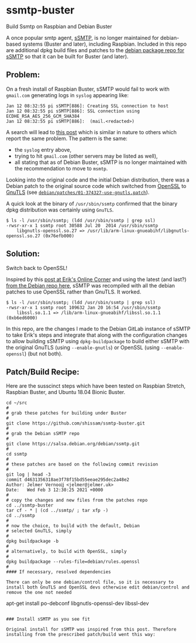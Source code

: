 # ssmtp-buster
Build Ssmtp on Raspbian and Debian Buster

A once popular smtp agent, [sSMTP](https://wiki.debian.org/sSMTP), is no longer maintained for debian-based systems (Buster and later), including Raspbian. Included in this repo are additional dpkg build files and patches to the [debian package repo for sSMTP](https://salsa.debian.org/debian/ssmtp) so that it can be built for Buster (and later).

## Problem:

On a fresh install of Raspbian Buster, sSMTP would fail to work with ```gmail.com``` generating logs in ```syslog``` appearing like:

```
Jan 12 08:32:55 pi sSMTP[886]: Creating SSL connection to host
Jan 12 08:32:55 pi sSMTP[886]: SSL connection using ECDHE_RSA_AES_256_GCM_SHA384
Jan 12 08:32:55 pi sSMTP[886]:  (mail.<redacted>)
```

A search will lead to [this post](https://forums.raspberrypi.com/viewtopic.php?t=247108) which is similar in nature to others which report the same problem. The pattern is the same:
* the ```syslog``` entry above,
* trying to hit ```gmail.com``` (other servers may be listed as well),
* all stating that as of Debian Buster, sSMTP is no longer maintained with the recommendation to move to `msmtp`.

Looking into the original code and the initial Debian distribution, there was a Debian patch to the original source code which switched from [OpenSSL](https://en.wikipedia.org/wiki/OpenSSL) to [GnuTLS](https://en.wikipedia.org/wiki/GnuTLS) (see [```debian/patches/01-374327-use-gnutls.patch```](https://salsa.debian.org/debian/ssmtp)).

A quick look at the binary of ```/usr/sbin/ssmtp``` confirmed that the binary dpkg distribution was certainly using ```GnuTLS```.

```
$ ls -l /usr/sbin/ssmtp; (ldd /usr/sbin/ssmtp | grep ssl)
-rwsr-xr-x 1 ssmtp root 30588 Jul 20  2014 /usr/sbin/ssmtp
	libgnutls-openssl.so.27 => /usr/lib/arm-linux-gnueabihf/libgnutls-openssl.so.27 (0x76efb000)
```

## Solution:

Switch back to OpenSSL!

Inspired by this [post at Erik's Online Corner](https://espinoza.tv/post/ssmtp-buster/) and using the latest (and last?) [from the Debian repo here](https://salsa.debian.org/debian/ssmtp.git), sSMTP was recompiled with all the debian patches to use OpenSSL rather than GnuTLS. It worked.

```
$ ls -l /usr/sbin/ssmtp; (ldd /usr/sbin/ssmtp | grep ssl)
-rwsr-xr-x 1 ssmtp root 109632 Jan 20 16:54 /usr/sbin/ssmtp
	libssl.so.1.1 => /lib/arm-linux-gnueabihf/libssl.so.1.1 (0xb6ed6000)
```

In this repo, are the changes I made to the Debian GitLab instance of sSMTP to take Erik's steps and integrate that along with the configuration changes to allow building sSMTP using ```dpkg-buildpackage``` to build either sSMTP with the original GnuTLS (using ```--enable-gnutls```) or OpenSSL (using ```--enable-openssl```) (but not both).

## Patch/Build Recipe:

Here are the susscinct steps which have been tested on Raspbian Stretch, Raspbian Buster, and Ubuntu 18.04 Bionic Buster.

```
cd ~/src
#
# grab these patches for building under Buster
#
git clone https://github.com/shissam/ssmtp-buster.git
#
# grab the Debian sSMTP repo
#
git clone https://salsa.debian.org/debian/ssmtp.git
#
cd ssmtp
#
# these patches are based on the following commit revision
#
git log | head -3
commit d4631356318ae3f78f15bd55eeae295dec2a48e2
Author: Jelmer Vernooĳ <jelmer@jelmer.uk>
Date:   Wed Feb 3 12:30:25 2021 +0000
#
# copy the changes and new files from the patches repo
cd ../ssmtp-buster
tar cf - * | (cd ../ssmtp/ ; tar xfp -)
cd ../ssmtp
#
# now the choice, to build with the default, Debian
# selected GnuTLS, simply
#
dpkg buildpackage -b
#
# alternatively, to build with OpenSSL, simply
#
dpkg buildpackage --rules-file=debian/rules.openssl
#
#### If necessary, resolved dependencies

There can only be one debian/control file, so it is necessary to install both GnuTLS and OpenSSL devs otherwise edit debian/control and remove the one not needed

```
apt-get install po-debconf libgnutls-openssl-dev libssl-dev
```

### Install sSMTP as you see fit

Original install for sSMTP was inspired from this post. Therefore installing from the prescribed patch/build went this way:

```

```
